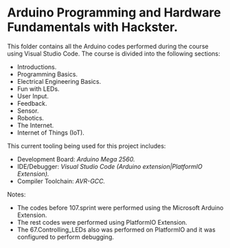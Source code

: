 # Arduino Programming and Hardware Fundamentals with Hackster.

This folder contains all the Arduino codes performed during the course using Visual Studio Code. The course is divided into the following sections:
- Introductions.
- Programming Basics.
- Electrical Engineering Basics.
- Fun with LEDs.
- User Input.
- Feedback.
- Sensor.
- Robotics.
- The Internet.
- Internet of Things (IoT).

This current tooling being used for this project includes:
- Development Board: _Arduino Mega 2560._
- IDE/Debugger: _Visual Studio Code (Arduino extension|PlatformIO Extension)._
- Compiler Toolchain: _AVR-GCC._
 
Notes: 
- The codes before 107.sprint were performed using the Microsoft Arduino Extension. 
- The rest codes were performed using PlatformIO Extension. 
- The 67.Controlling_LEDs also was performed on PlatformIO and it was configured to perform debugging.

